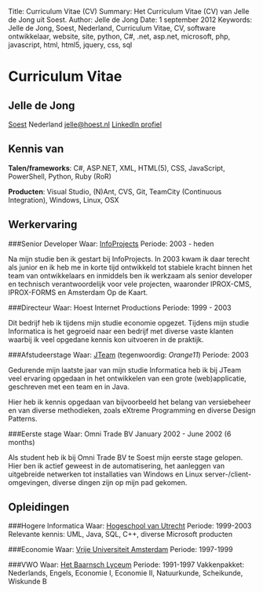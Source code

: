 Title:    Curriculum Vitae (CV)
Summary:  Het Curriculum Vitae (CV) van Jelle de Jong uit Soest.
Author:   Jelle de Jong
Date:     1 september 2012
Keywords: Jelle de Jong, Soest, Nederland, Curriculum Vitae, CV, software ontwikkelaar, website, site, python, C#, .net, asp.net, microsoft, php, javascript, html, html5, jquery, css, sql

Curriculum Vitae
===
Jelle de Jong
---
[Soest][1]
Nederland
[jelle@hoest.nl][2]
[LinkedIn profiel][3]

Kennis van
---
**Talen/frameworks**: C#, ASP.NET, XML, HTML(5), CSS, JavaScript, PowerShell, Python, Ruby (RoR)

**Producten**: Visual Studio, (N)Ant, CVS, Git, TeamCity (Continuous Integration), Windows, Linux, OSX

Werkervaring
---
###Senior Developer
Waar: [InfoProjects][4]
Periode: 2003 - heden

Na mijn studie ben ik gestart bij InfoProjects. In 2003 kwam ik daar terecht als junior en ik heb me in korte tijd ontwikkeld tot stabiele kracht binnen het team van ontwikkelaars en inmiddels ben ik werkzaam als senior developer en technisch verantwoordelijk voor vele projecten, waaronder IPROX-CMS, IPROX-FORMS en Amsterdam Op de Kaart.

###Directeur
Waar: Hoest Internet Productions
Periode: 1999 - 2003

Dit bedrijf heb ik tijdens mijn studie economie opgezet. Tijdens mijn studie Informatica is het gegroeid naar een bedrijf met diverse vaste klanten waarbij ik veel opgedane kennis kon uitvoeren in de praktijk.

###Afstudeerstage
Waar: [JTeam][5] (tegenwoordig: _Orange11_)
Periode: 2003

Gedurende mijn laatste jaar van mijn studie Informatica heb ik bij JTeam veel ervaring opgedaan in het ontwikkelen van een grote (web)applicatie, geschreven met een team en in Java.

Hier heb ik kennis opgedaan van bijvoorbeeld het belang van versiebeheer en van diverse methodieken, zoals eXtreme Programming en diverse Design Patterns.

###Eerste stage
Waar: Omni Trade BV
January 2002 - June 2002 (6 months)

Als student heb ik bij Omni Trade BV te Soest mijn eerste stage gelopen. Hier ben ik actief geweest in de automatisering, het aanleggen van uitgebreide netwerken tot installaties van Windows en Linux server-/client-omgevingen, diverse dingen zijn op mijn pad gekomen.

Opleidingen
---
###Hogere Informatica
Waar: [Hogeschool van Utrecht][6]
Periode: 1999-2003
Relevante kennis: UML, Java, SQL, C++, diverse Microsoft producten

###Economie
Waar: [Vrije Universiteit Amsterdam][7]
Periode: 1997-1999

###VWO
Waar: [Het Baarnsch Lyceum][8]
Periode: 1991-1997
Vakkenpakket: Nederlands, Engels, Economie I, Economie II, Natuurkunde, Scheikunde, Wiskunde B

[1]: https://maps.google.com/maps?q=Soest,+Nederland "Soest op de kaart"
[2]: mailto:jelle@hoest.nl "Mail mij"
[3]: http://www.linkedin.com/in/dejongjelle "LinkedIn profiel"
[4]: http://www.infoprojects.nl/
[5]: http://www.orange11.nl/
[6]: http://www.hu.nl/
[7]: http://www.vu.nl/
[8]: http://www.hetbaarnschlyceum.nl/